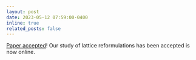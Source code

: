 ```yaml
---
layout: post
date: 2023-05-12 07:59:00-0400
inline: true
related_posts: false
---
```


[Paper accepted](https://www.sciencedirect.com/science/article/pii/S0167637723000652?utm_campaign=STMJ_AUTH_SERV_PUBLISHED&utm_medium=email&utm_acid=101607903&SIS_ID=&dgcid=STMJ_AUTH_SERV_PUBLISHED&CMX_ID=&utm_in=DM368176&utm_source=AC_)! Our study of lattice reformulations has been accepted is now online.
